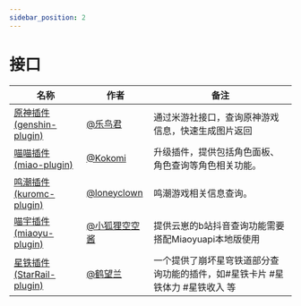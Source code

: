 ```yaml
---
sidebar_position: 2
---
```


# 接口

| 名称                                                                      | 作者                                             | 备注                                                                         |
| ------------------------------------------------------------------------- | ------------------------------------------------ | ---------------------------------------------------------------------------- |
| [原神插件 (genshin-plugin)](https://github.com/yunzai-org/genshin)        | [@乐鸟君](https://gitee.com/Le-niao)             | 通过米游社接口，查询原神游戏信息，快速生成图片返回                           |
| [喵喵插件 (miao-plugin)](https://github.com/yoimiya-kokomi/miao-plugin)   | [@Kokomi](https://github.com/yoimiya-kokomi)     | 升级插件，提供包括角色面板、角色查询等角色相关功能。                         |
| [鸣潮插件 (kuromc-plugin)](https://github.com/loneyclown/kuromc-plugin)   | [@loneyclown](https://github.com/loneyclown)     | 鸣潮游戏相关信息查询。                                                       |
| [喵宇插件 (miaoyu-plugin)](https://gitee.com/kongkongjiang/miaoyu-plugin) | [@小狐狸空空酱](https://gitee.com/kongkongjiang) | 提供云崽的b站抖音查询功能需要搭配Miaoyuapi本地版使用                         |
| [星铁插件 (StarRail-plugin)](https://gitee.com/hewang1an/StarRail-plugin) | [@鹤望兰](https://gitee.com/hewang1an)           | 一个提供了崩坏星穹铁道部分查询功能的插件，如#星铁卡片 #星铁体力 #星铁收入 等 |
